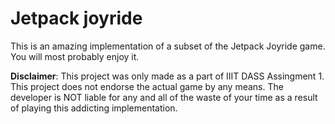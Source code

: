 # Jetpack joyride

This is an amazing implementation of a subset of the Jetpack Joyride game. You will most probably enjoy it.

**Disclaimer**: This project was only made as a part of IIIT DASS Assingment 1. This project does not endorse the actual game by any means. The developer is NOT liable for any and all of the waste of your time as a result of playing this addicting implementation.
